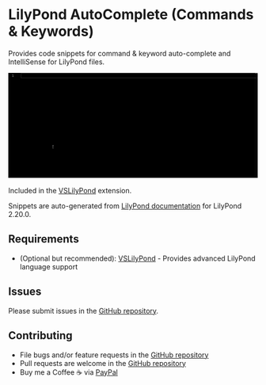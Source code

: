 # LilyPond AutoComplete (Commands & Keywords)

Provides code snippets for command & keyword auto-complete and IntelliSense for LilyPond files. 

![Usage Demonstration](./assets/usage.gif)

Included in the [VSLilyPond](https://marketplace.visualstudio.com/items?itemName=lhl2617.vslilypond) extension.

Snippets are auto-generated from [LilyPond documentation](http://lilypond.org/doc/v2.20/Documentation/notation/lilypond-command-index) for LilyPond 2.20.0.

## Requirements

- (Optional but recommended): [VSLilyPond](https://marketplace.visualstudio.com/items?itemName=lhl2617.vslilypond) - Provides advanced LilyPond language support

## Issues

Please submit issues in the [GitHub repository](https://github.com/lhl2617/VSLilyPond-snippets).


## Contributing

* File bugs and/or feature requests in the [GitHub repository](https://github.com/lhl2617/VSLilyPond-snippets)
* Pull requests are welcome in the [GitHub repository](https://github.com/lhl2617/VSLilyPond-snippets)
* Buy me a Coffee ☕️ via [PayPal](https://paypal.me/lhl2617)
